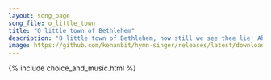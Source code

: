 ```yaml
---
layout: song_page
song_file: o_little_town
title: "O little town of Bethlehem"
description: "O little town of Bethlehem, how still we see thee lie! Above thy deep and dreamless sleep the silent stars go by. Yet in thy dark streets shineth the ... christian 4part 4verse musicbyother textbyother winter evening"
image: https://github.com/kenanbit/hymn-singer/releases/latest/download/o_little_town-trad.png
---
```


{% include choice_and_music.html %}
